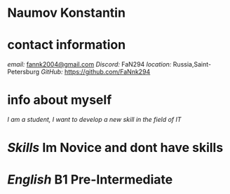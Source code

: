 # Naumov Konstantin
# contact information
*email:* fannk2004@gmail.com
*Discord:* FaN294
*location:* Russia,Saint-Petersburg
*GitHub:* https://github.com/FaNnk294
# info about myself
*I am a student, I want to develop a new skill in the field of IT*
# *Skills* Im Novice and dont have skills
# *English* B1 Pre-Intermediate

